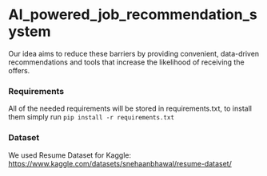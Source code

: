 # AI_powered_job_recommendation_system
Our idea aims to reduce these barriers by providing convenient, data-driven recommendations and tools that increase the likelihood of receiving the offers.


### Requirements
All of the needed requirements will be stored in requirements.txt, to install them simply run ```pip install -r requirements.txt```

### Dataset 
We used Resume Dataset for Kaggle:
https://www.kaggle.com/datasets/snehaanbhawal/resume-dataset/